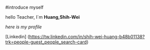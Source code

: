 #introduce myself

hello Teacher, I`m **Huang,Shih-Wei**

*here is my profile*

[Linkedin] (https://tw.linkedin.com/in/shih-wei-huang-b48b01138?trk=people-guest_people_search-card)


